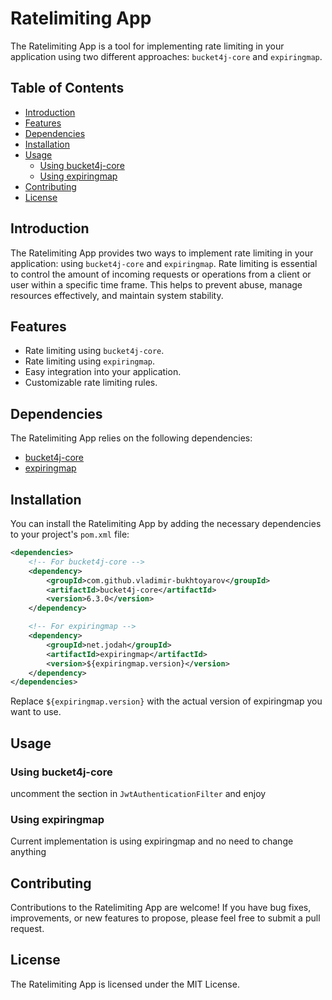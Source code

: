 # Ratelimiting App

The Ratelimiting App is a tool for implementing rate limiting in your application using two different approaches: `bucket4j-core` and `expiringmap`.

## Table of Contents

- [Introduction](#introduction)
- [Features](#features)
- [Dependencies](#dependencies)
- [Installation](#installation)
- [Usage](#usage)
    - [Using bucket4j-core](#using-bucket4j-core)
    - [Using expiringmap](#using-expiringmap)
- [Contributing](#contributing)
- [License](#license)

## Introduction

The Ratelimiting App provides two ways to implement rate limiting in your application: using `bucket4j-core` and `expiringmap`. Rate limiting is essential to control the amount of incoming requests or operations from a client or user within a specific time frame. This helps to prevent abuse, manage resources effectively, and maintain system stability.

## Features

- Rate limiting using `bucket4j-core`.
- Rate limiting using `expiringmap`.
- Easy integration into your application.
- Customizable rate limiting rules.

## Dependencies

The Ratelimiting App relies on the following dependencies:

- [bucket4j-core](https://github.com/vladimir-bukhtoyarov/bucket4j)
- [expiringmap](https://github.com/jhalterman/expiringmap)

## Installation

You can install the Ratelimiting App by adding the necessary dependencies to your project's `pom.xml` file:

```xml
<dependencies>
    <!-- For bucket4j-core -->
    <dependency>
        <groupId>com.github.vladimir-bukhtoyarov</groupId>
        <artifactId>bucket4j-core</artifactId>
        <version>6.3.0</version>
    </dependency>

    <!-- For expiringmap -->
    <dependency>
        <groupId>net.jodah</groupId>
        <artifactId>expiringmap</artifactId>
        <version>${expiringmap.version}</version>
    </dependency>
</dependencies>
```
Replace ```${expiringmap.version}``` with the actual version of expiringmap you want to use.

## Usage
### Using bucket4j-core
uncomment the section in ```JwtAuthenticationFilter``` and enjoy

### Using expiringmap
Current implementation is using expiringmap and no need to change anything

## Contributing
Contributions to the Ratelimiting App are welcome! If you have bug fixes, improvements, or new features to propose, please feel free to submit a pull request.

## License
The Ratelimiting App is licensed under the MIT License.